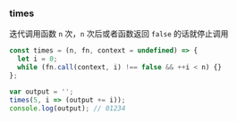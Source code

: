 ### times

迭代调用函数 `n` 次，`n` 次后或者函数返回 `false` 的话就停止调用

```js
const times = (n, fn, context = undefined) => {
  let i = 0;
  while (fn.call(context, i) !== false && ++i < n) {}
};
```

```js
var output = '';
times(5, i => (output += i));
console.log(output); // 01234
```
